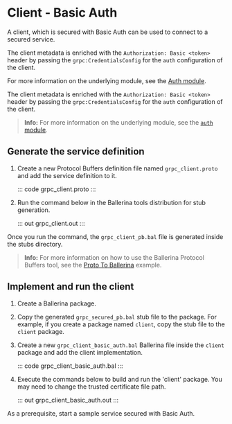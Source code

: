 # Client - Basic Auth

A client, which is secured with Basic Auth can be used to connect to a secured service.

The client metadata is enriched with the `Authorization: Basic <token>` header by passing the `grpc:CredentialsConfig` for the `auth` configuration of the client.

For more information on the underlying module, see the [Auth module](https://lib.ballerina.io/ballerina/auth/latest/).

The client metadata is enriched with the `Authorization: Basic <token>` header by passing the `grpc:CredentialsConfig` for the `auth` configuration of the client.

>**Info:** For more information on the underlying module, see the [`auth` module](https://lib.ballerina.io/ballerina/auth/latest).

## Generate the service definition

1. Create a new Protocol Buffers definition file named `grpc_client.proto` and add the service definition to it.

    ::: code grpc_client.proto :::

2. Run the command below in the Ballerina tools distribution for stub generation.

    ::: out grpc_client.out :::

Once you run the command, the `grpc_client_pb.bal` file is generated inside the stubs directory.

>**Info:** For more information on how to use the Ballerina Protocol Buffers tool, see the [Proto To Ballerina](https://ballerina.io/learn/by-example/proto-to-ballerina.html) example.

## Implement and run the client

1. Create a Ballerina package.
   
2. Copy the generated `grpc_secured_pb.bal` stub file to the package. For example, if you create a package named `client`, copy the stub file to the `client` package.
   
3. Create a new `grpc_client_basic_auth.bal` Ballerina file inside the `client` package and add the client implementation.

   ::: code grpc_client_basic_auth.bal :::

4. Execute the commands below to build and run the 'client' package. You may need to change the trusted certificate file path.

   ::: out grpc_client_basic_auth.out :::

As a prerequisite, start a sample service secured with Basic Auth.
